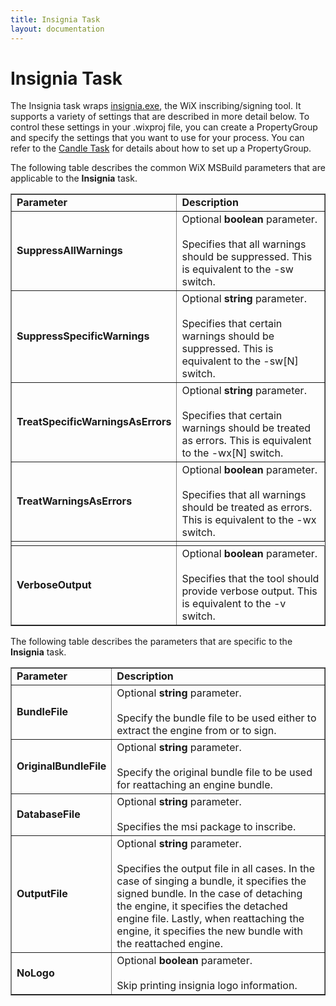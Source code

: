 ```yaml
---
title: Insignia Task
layout: documentation
---
```


# Insignia Task

The Insignia task wraps [insignia.exe](../../overview/insignia.md), the WiX inscribing/signing tool. It supports a variety of settings that are described in more detail below. To control these settings in your .wixproj file, you can create a PropertyGroup and specify the settings that you want to use for your process. You can refer to the [Candle Task](candle.md) for details about how to set up a PropertyGroup.

The following table describes the common WiX MSBuild parameters that are applicable to the <b>Insignia</b> task.

<table border="1" cellspacing="0" cellpadding="4">
  <tr>
    <td><b>Parameter</b></td>
    <td><b>Description</b></td>
  </tr>
  <tr>
    <td><b>SuppressAllWarnings</b></td>
    <td>Optional <b>boolean</b> parameter.<br />
    <br />
    Specifies that all warnings should be suppressed. This is equivalent to the -sw switch.</td>
  </tr>
  <tr>
    <td><b>SuppressSpecificWarnings</b></td>
    <td>Optional <b>string</b> parameter.<br />
    <br />
    Specifies that certain warnings should be suppressed. This is equivalent to the -sw[N] switch.</td>
  </tr>
  <tr>
    <td><b>TreatSpecificWarningsAsErrors</b></td>
    <td>Optional <b>string</b> parameter.<br />
    <br />
    Specifies that certain warnings should be treated as errors. This is equivalent to the -wx[N] switch.</td>
  </tr>
  <tr>
    <td><b>TreatWarningsAsErrors</b></td>
    <td>Optional <b>boolean</b> parameter.<br />
    <br />
    Specifies that all warnings should be treated as errors. This is equivalent to the -wx switch.</td>
  </tr>
  <tr>
    <td></td>
  </tr>
  <tr>
    <td><b>VerboseOutput</b></td>
    <td>Optional <b>boolean</b> parameter.<br />
    <br />
    Specifies that the tool should provide verbose output. This is equivalent to the -v switch.</td>
  </tr>
</table>

The following table describes the parameters that are specific to the <b>Insignia</b> task.

<table border="1" cellspacing="0" cellpadding="4">
  <tr>
    <td><b>Parameter</b></td>
    <td><b>Description</b></td>
  </tr>
  <tr>
    <td><b>BundleFile</b></td>
    <td>Optional <b>string</b> parameter.<br />
    <br />
    Specify the bundle file to be used either to extract the engine from or to sign.</td>
  </tr>
  <tr>
    <td><b>OriginalBundleFile</b></td>
    <td>Optional <b>string</b> parameter.<br />
    <br />
    Specify the original bundle file to be used for reattaching an engine bundle.</td>
  </tr>
  <tr>
    <td><b>DatabaseFile</b></td>
    <td>Optional <b>string</b> parameter.<br />
    <br />
    Specifies the msi package to inscribe.</td>
  </tr>
  <tr>
    <td><b>OutputFile</b></td>
    <td>Optional <b>string</b> parameter.<br />
    <br />
    Specifies the output file in all cases. 
    In the case of singing a bundle, it specifies the signed bundle. 
    In the case of detaching the engine, it specifies the detached engine file.
    Lastly, when reattaching the engine, it specifies the new bundle with the reattached engine.
    </td>
  </tr>
  <tr>
    <td><b>NoLogo</b></td>
    <td>Optional <b>boolean</b> parameter.<br />
    <br />
    Skip printing insignia logo information.</td>
  </tr>
</table>
